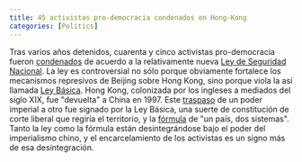 ```yaml
---
title: 45 activistas pro-democracia condenados en Hong-Kong
categories: [Politics]
---
```


Tras varios años detenidos, cuarenta y cinco activistas pro-democracia fueron [condenados](https://www.theguardian.com/commentisfree/2024/nov/19/the-guardian-view-on-a-showtrial-in-hong-kong-a-new-authoritarian-low) 
de acuerdo a la relativamente nueva [Ley de Seguridad Nacional](https://www.bbc.com/news/world-asia-china-52765838). La ley es controversial no sólo porque obviamente fortalece los mecanismos represivos de 
Beijing sobre Hong Kong, sino porque viola la así llamada [Ley Básica](https://www.bbc.com/news/world-asia-china-49633862). Hong Kong, colonizada por los ingleses a mediados del siglo XIX, 
fue "devuelta" a China en 1997. Este [traspaso](https://www.bbc.com/news/world-asia-china-40426827) de un poder imperial a otro fue signado por 
la Ley Básica, una suerte de constitución de corte liberal que regiría el territorio, y la 
[fórmula](https://www.reuters.com/article/world/factbox-how-does-hong-kongs-one-country-two-systems-work-idUSSP71029/) de "un país, dos sistemas". Tanto la ley como la fórmula están desintegrándose
bajo el poder del imperialismo chino, y el encarcelamiento de los activistas es un 
signo más de esa desintegración.

